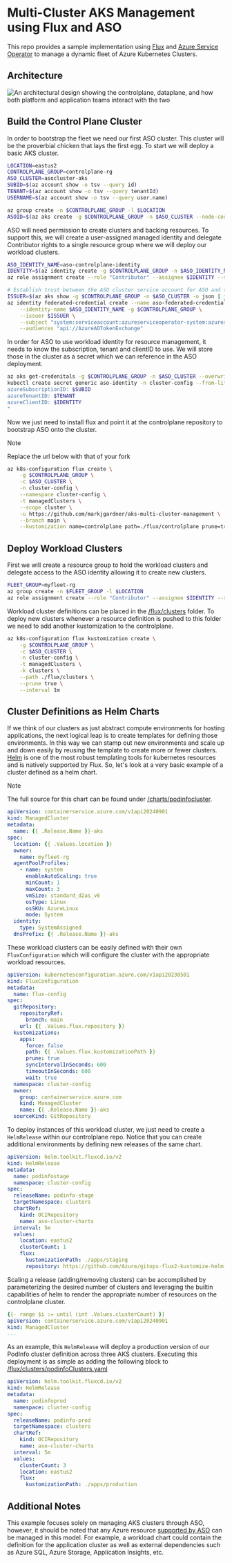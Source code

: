 # Multi-Cluster AKS Management using Flux and ASO
This repo provides a sample implementation using [Flux](https://fluxcd.io/) and [Azure Service Operator](https://azure.github.io/azure-service-operator/) to manage a dynamic fleet of Azure Kubernetes Clusters.

## Architecture
![An architectural design showing the controlplane, dataplane, and how both platform and application teams interact with the two](architecture.png "AKS controlplane through gitops")

## Build the Control Plane Cluster
In order to bootstrap the fleet we need our first ASO cluster. This cluster will be the proverbial chicken that lays the first egg. To start we will deploy a basic AKS cluster.

```bash
LOCATION=eastus2
CONTROLPLANE_GROUP=controlplane-rg
ASO_CLUSTER=asocluster-aks
SUBID=$(az account show -o tsv --query id)
TENANT=$(az account show -o tsv --query tenantId)
USERNAME=$(az account show -o tsv --query user.name)

az group create -n $CONTROLPLANE_GROUP -l $LOCATION
ASOID=$(az aks create -g $CONTROLPLANE_GROUP -n $ASO_CLUSTER --node-count 1 --enable-oidc-issuer --enable-workload-identity --generate-ssh-keys -o tsv --query id)
```

ASO will need permission to create clusters and backing resources. To support this, we will create a user-assigned managed identity and delegate Contributor rights to a single resource group where we will deploy our workload clusters.

```bash
ASO_IDENTITY_NAME=aso-controlplane-identity
IDENTITY=$(az identity create -g $CONTROLPLANE_GROUP -n $ASO_IDENTITY_NAME -o tsv --query clientId)
az role assignment create --role "Contributor" --assignee $IDENTITY --scope /subscriptions/$SUBID/resourceGroups/$CONTROLPLANE_GROUP

# Establish trust between the ASO cluster service account for ASO and the UMI
ISSUER=$(az aks show -g $CONTROLPLANE_GROUP -n $ASO_CLUSTER -o json | jq -r '.oidcIssuerProfile.issuerUrl')
az identity federated-credential create --name aso-federated-credential \
    --identity-name $ASO_IDENTITY_NAME -g $CONTROLPLANE_GROUP \
    --issuer $ISSUER \
    --subject "system:serviceaccount:azureserviceoperator-system:azureserviceoperator-default" \
    --audiences "api://AzureADTokenExchange"
```

In order for ASO to use workload identity for resource management, it needs to know the subscription, tenant and clientID to use. We will store those in the cluster as a secret which we can reference in the ASO deployment.
```bash
az aks get-credenitals -g $CONTROLPLANE_GROUP -n $ASO_CLUSTER --overwrite-existing
kubectl create secret generic aso-identity -n cluster-config --from-literal=values.yaml="
azureSubscriptionID: $SUBID
azureTenantID: $TENANT
azureClientID: $IDENTITY
"
```

Now we just need to install flux and point it at the controlplane repository to bootstrap ASO onto the cluster.

> [!NOTE]
> Replace the url below with that of your fork
```bash
az k8s-configuration flux create \
    -g $CONTROLPLANE_GROUP \
    -c $ASO_CLUSTER \
    -n cluster-config \
    --namespace cluster-config \
    -t managedClusters \
    --scope cluster \
    -u https://github.com/markjgardner/aks-multi-cluster-management \
    --branch main \
    --kustomization name=controlplane path=./flux/controlplane prune=true
```

## Deploy Workload Clusters

First we will create a resource group to hold the workload clusters and delegate access to the ASO identity allowing it to create new clusters.

```bash
FLEET_GROUP=myfleet-rg
az group create -n $FLEET_GROUP -l $LOCATION
az role assignment create --role "Contributor" --assignee $IDENTITY --scope /subscriptions/$SUBID/resourceGroups/$FLEET_GROUP
```

Workload cluster definitions can be placed in the [/flux/clusters](/flux/clusters) folder. To deploy new clusters whenever a resource definition is pushed to this folder we need to add another kustomization to the controlplane.

```bash
az k8s-configuration flux kustomization create \
    -g $CONTROLPLANE_GROUP \
    -c $ASO_CLUSTER \
    -n cluster-config \
    -t managedClusters \
    -k clusters \
    --path ./flux/clusters \
    --prune true \
    --interval 1m
```

## Cluster Definitions as Helm Charts

If we think of our clusters as just abstract compute environments for hosting applications, the next logical leap is to create templates for defining those environments. In this way we can stamp out new environments and scale up and down easily by reusing the template to create more or fewer clusters. [Helm](https://helm.sh) is one of the most robust templating tools for kubernetes resources and is natively supported by Flux. So, let's look at a very basic example of a cluster defined as a helm chart.

> [!NOTE]
> The full source for this chart can be found under [/charts/podinfocluster](/charts/podinfocluster).
```yaml
apiVersion: containerservice.azure.com/v1api20240901
kind: ManagedCluster
metadata:
  name: {{ .Release.Name }}-aks
spec:
  location: {{ .Values.location }}
  owner:
    name: myfleet-rg
  agentPoolProfiles:
    - name: system
      enableAutoScaling: true
      minCount: 1
      maxCount: 3
      vmSize: standard_d2as_v6
      osType: Linux
      osSKU: AzureLinux
      mode: System
  identity:
    type: SystemAssigned
  dnsPrefix: {{ .Release.Name }}-aks
```

These workload clusters can be easily defined with their own `FluxConfiguration` which will configure the cluster with the appropriate workload resources.
```yaml
apiVersion: kubernetesconfiguration.azure.com/v1api20230501
kind: FluxConfiguration
metadata:
  name: flux-config
spec:
  gitRepository:
    repositoryRef:
      branch: main
    url: {{ .Values.flux.repository }}
  kustomizations:
    apps: 
      force: false
      path: {{ .Values.flux.kustomizationPath }}
      prune: true
      syncIntervalInSeconds: 600
      timeoutInSeconds: 600
      wait: true
  namespace: cluster-config
  owner:
    group: containerservice.azure.com
    kind: ManagedCluster
    name: {{ .Release.Name }}-aks
  sourceKind: GitRepository
```

To deploy instances of this workload cluster, we just need to create a `HelmRelease` within our controlplane repo. Notice that you can create additional environments by defining new releases of the same chart. 

```yaml
apiVersion: helm.toolkit.fluxcd.io/v2
kind: HelmRelease
metadata:
  name: podinfostage
  namespace: cluster-config
spec:
  releaseName: podinfo-stage
  targetNamespace: clusters
  chartRef:
    kind: OCIRepository
    name: aso-cluster-charts
  interval: 5m
  values:
    location: eastus2
    clusterCount: 1
    flux:
      kustomizationPath: ./apps/staging
      repository: https://github.com/Azure/gitops-flux2-kustomize-helm-mt
```

Scaling a release (adding/removing clusters) can be accomplished by parameterizing the desired number of clusters and leveraging the builtin capabilities of helm to render the appropriate number of resources on the controlplane cluster.
```yaml
{{- range $i := until (int .Values.clusterCount) }}
apiVersion: containerservice.azure.com/v1api20240901
kind: ManagedCluster
...
```

As an example, this `HelmRelease` will deploy a production version of our PodInfo cluster definition across three AKS clusters. Executing this deployment is as simple as adding the following block to [/flux/clusters/podinfoClusters.yaml](/flux/clusters/podinfoClusters.yaml)
```yaml
apiVersion: helm.toolkit.fluxcd.io/v2
kind: HelmRelease
metadata:
  name: podinfoprod
  namespace: cluster-config
spec:
  releaseName: podinfo-prod
  targetNamespace: clusters
  chartRef:
    kind: OCIRepository
    name: aso-cluster-charts
  interval: 5m
  values:
    clusterCount: 3
    location: eastus2
    flux:
      kustomizationPath: ./apps/production
```

## Additional Notes

This example focuses solely on managing AKS clusters through ASO, however, it should be noted that any Azure resource [supported by ASO](https://azure.github.io/azure-service-operator/reference/) can be managed in this model. For example, a workload chart could contain the definition for the application cluster as well as external dependencies such as Azure SQL, Azure Storage, Application Insights, etc.

